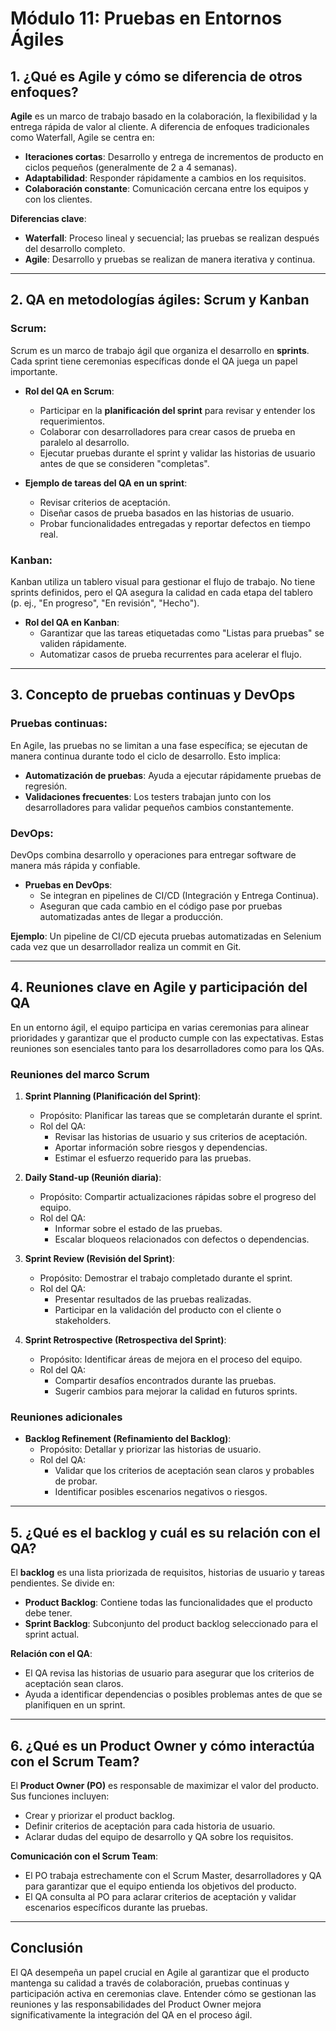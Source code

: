 # Módulo 11: Pruebas en Entornos Ágiles

## 1. ¿Qué es Agile y cómo se diferencia de otros enfoques?
**Agile** es un marco de trabajo basado en la colaboración, la flexibilidad y la entrega rápida de valor al cliente. A diferencia de enfoques tradicionales como Waterfall, Agile se centra en:
- **Iteraciones cortas**: Desarrollo y entrega de incrementos de producto en ciclos pequeños (generalmente de 2 a 4 semanas).
- **Adaptabilidad**: Responder rápidamente a cambios en los requisitos.
- **Colaboración constante**: Comunicación cercana entre los equipos y con los clientes.

**Diferencias clave**:
- **Waterfall**: Proceso lineal y secuencial; las pruebas se realizan después del desarrollo completo.
- **Agile**: Desarrollo y pruebas se realizan de manera iterativa y continua.

---

## 2. QA en metodologías ágiles: Scrum y Kanban
### Scrum:
Scrum es un marco de trabajo ágil que organiza el desarrollo en **sprints**. Cada sprint tiene ceremonias específicas donde el QA juega un papel importante.

- **Rol del QA en Scrum**:
  - Participar en la **planificación del sprint** para revisar y entender los requerimientos.
  - Colaborar con desarrolladores para crear casos de prueba en paralelo al desarrollo.
  - Ejecutar pruebas durante el sprint y validar las historias de usuario antes de que se consideren "completas".

- **Ejemplo de tareas del QA en un sprint**:
  - Revisar criterios de aceptación.
  - Diseñar casos de prueba basados en las historias de usuario.
  - Probar funcionalidades entregadas y reportar defectos en tiempo real.

### Kanban:
Kanban utiliza un tablero visual para gestionar el flujo de trabajo. No tiene sprints definidos, pero el QA asegura la calidad en cada etapa del tablero (p. ej., "En progreso", "En revisión", "Hecho").

- **Rol del QA en Kanban**:
  - Garantizar que las tareas etiquetadas como "Listas para pruebas" se validen rápidamente.
  - Automatizar casos de prueba recurrentes para acelerar el flujo.

---

## 3. Concepto de pruebas continuas y DevOps
### Pruebas continuas:
En Agile, las pruebas no se limitan a una fase específica; se ejecutan de manera continua durante todo el ciclo de desarrollo. Esto implica:
- **Automatización de pruebas**: Ayuda a ejecutar rápidamente pruebas de regresión.
- **Validaciones frecuentes**: Los testers trabajan junto con los desarrolladores para validar pequeños cambios constantemente.

### DevOps:
DevOps combina desarrollo y operaciones para entregar software de manera más rápida y confiable. 
- **Pruebas en DevOps**:
  - Se integran en pipelines de CI/CD (Integración y Entrega Continua).
  - Aseguran que cada cambio en el código pase por pruebas automatizadas antes de llegar a producción.

**Ejemplo**:
Un pipeline de CI/CD ejecuta pruebas automatizadas en Selenium cada vez que un desarrollador realiza un commit en Git.

---

## 4. Reuniones clave en Agile y participación del QA
En un entorno ágil, el equipo participa en varias ceremonias para alinear prioridades y garantizar que el producto cumple con las expectativas. Estas reuniones son esenciales tanto para los desarrolladores como para los QAs.

### **Reuniones del marco Scrum**
1. **Sprint Planning (Planificación del Sprint)**:
   - Propósito: Planificar las tareas que se completarán durante el sprint.
   - Rol del QA:
     - Revisar las historias de usuario y sus criterios de aceptación.
     - Aportar información sobre riesgos y dependencias.
     - Estimar el esfuerzo requerido para las pruebas.

2. **Daily Stand-up (Reunión diaria)**:
   - Propósito: Compartir actualizaciones rápidas sobre el progreso del equipo.
   - Rol del QA:
     - Informar sobre el estado de las pruebas.
     - Escalar bloqueos relacionados con defectos o dependencias.

3. **Sprint Review (Revisión del Sprint)**:
   - Propósito: Demostrar el trabajo completado durante el sprint.
   - Rol del QA:
     - Presentar resultados de las pruebas realizadas.
     - Participar en la validación del producto con el cliente o stakeholders.

4. **Sprint Retrospective (Retrospectiva del Sprint)**:
   - Propósito: Identificar áreas de mejora en el proceso del equipo.
   - Rol del QA:
     - Compartir desafíos encontrados durante las pruebas.
     - Sugerir cambios para mejorar la calidad en futuros sprints.

### **Reuniones adicionales**
- **Backlog Refinement (Refinamiento del Backlog)**:
  - Propósito: Detallar y priorizar las historias de usuario.
  - Rol del QA:
    - Validar que los criterios de aceptación sean claros y probables de probar.
    - Identificar posibles escenarios negativos o riesgos.

---

## 5. ¿Qué es el backlog y cuál es su relación con el QA?
El **backlog** es una lista priorizada de requisitos, historias de usuario y tareas pendientes. Se divide en:
- **Product Backlog**: Contiene todas las funcionalidades que el producto debe tener.
- **Sprint Backlog**: Subconjunto del product backlog seleccionado para el sprint actual.

**Relación con el QA**:
- El QA revisa las historias de usuario para asegurar que los criterios de aceptación sean claros.
- Ayuda a identificar dependencias o posibles problemas antes de que se planifiquen en un sprint.

---

## 6. ¿Qué es un Product Owner y cómo interactúa con el Scrum Team?
El **Product Owner (PO)** es responsable de maximizar el valor del producto. Sus funciones incluyen:
- Crear y priorizar el product backlog.
- Definir criterios de aceptación para cada historia de usuario.
- Aclarar dudas del equipo de desarrollo y QA sobre los requisitos.

**Comunicación con el Scrum Team**:
- El PO trabaja estrechamente con el Scrum Master, desarrolladores y QA para garantizar que el equipo entienda los objetivos del producto.
- El QA consulta al PO para aclarar criterios de aceptación y validar escenarios específicos durante las pruebas.

---

## Conclusión
El QA desempeña un papel crucial en Agile al garantizar que el producto mantenga su calidad a través de colaboración, pruebas continuas y participación activa en ceremonias clave. Entender cómo se gestionan las reuniones y las responsabilidades del Product Owner mejora significativamente la integración del QA en el proceso ágil.
